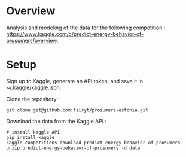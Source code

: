 # Overview

Analysis and modeling of the data for the following competition : https://www.kaggle.com/c/predict-energy-behavior-of-prosumers/overview.

# Setup
Sign up to Kaggle, generate an API token, and save it in ~/.kaggle/kaggle.json.

Clone the repository : 

```
git clone git@github.com:tsiryt/prosumers-estonia.git
```

Download the data from the Kaggle API :

```
# install kaggle API
pip install kaggle
kaggle competitions download predict-energy-behavior-of-prosumers
unzip predict-energy-behavior-of-prosumers -d data
```
